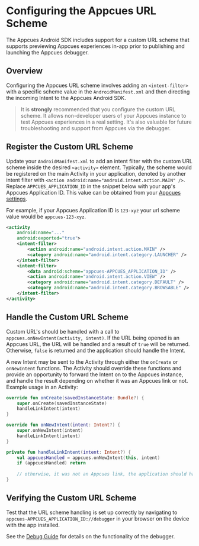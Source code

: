 # Configuring the Appcues URL Scheme

The Appcues Android SDK includes support for a custom URL scheme that supports previewing Appcues experiences in-app prior to publishing and launching the Appcues debugger.

## Overview

Configuring the Appcues URL scheme involves adding an `<intent-filter>` with a specific scheme value in the `AndroidManifest.xml` and then directing the incoming Intent to the Appcues Android SDK.

> It is **strongly** recommended that you configure the custom URL scheme. It allows non-developer users of your Appcues instance to test Appcues experiences in a real setting. It's also valuable for future troubleshooting and support from Appcues via the debugger.

## Register the Custom URL Scheme

Update your `AndroidManifest.xml` to add an intent filter with the custom URL scheme inside the desired `<activity>` element.  Typically, the scheme would be registered on the main Activity in your application, denoted by another intent filter with `<action android:name="android.intent.action.MAIN" />`. Replace `APPCUES_APPLICATION_ID` in the snippet below with your app's Appcues Application ID. This value can be obtained from your [Appcues settings](https://studio.appcues.com/settings/installation).

For example, if your Appcues Application ID is `123-xyz` your url scheme value would be `appcues-123-xyz`.

```xml
<activity
    android:name="..."
    android:exported="true">
    <intent-filter>
        <action android:name="android.intent.action.MAIN" />
        <category android:name="android.intent.category.LAUNCHER" />
    </intent-filter>
    <intent-filter>
        <data android:scheme="appcues-APPCUES_APPLICATION_ID" />
        <action android:name="android.intent.action.VIEW" />
        <category android:name="android.intent.category.DEFAULT" />
        <category android:name="android.intent.category.BROWSABLE" />
    </intent-filter>
</activity>
```

## Handle the Custom URL Scheme

Custom URL's should be handled with a call to `appcues.onNewIntent(activity, intent)`. If the URL being opened is an Appcues URL, the URL will be handled and a result of `true` will be returned. Otherwise, `false` is returned and the application should handle the Intent.

A new Intent may be sent to the Activity through either the `onCreate` or `onNewIntent` functions.  The Activity should override these functions and provide an opportunity to forward the Intent on to the Appcues instance, and handle the result depending on whether it was an Appcues link or not.  Example usage in an Activity:

```kotlin
override fun onCreate(savedInstanceState: Bundle?) {
    super.onCreate(savedInstanceState)
    handleLinkIntent(intent)
}

override fun onNewIntent(intent: Intent?) {
    super.onNewIntent(intent)
    handleLinkIntent(intent)
}

private fun handleLinkIntent(intent: Intent?) {
    val appcuesHandled = appcues.onNewIntent(this, intent)
    if (appcuesHandled) return
    
    // otherwise, it was not an Appcues link, the application should handle
}
```

## Verifying the Custom URL Scheme

Test that the URL scheme handling is set up correctly by navigating to `appcues-APPCUES_APPLICATION_ID://debugger` in your browser on the device with the app installed.

See the [Debug Guide](https://github.com/appcues/appcues-android-sdk/blob/main/docs/Debugging.md) for details on the functionality of the debugger.
